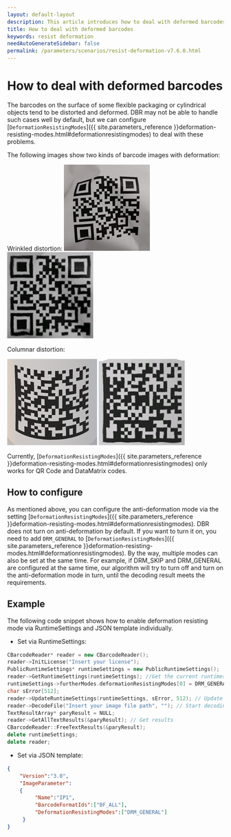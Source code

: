 ```yaml
---   
layout: default-layout
description: This article introduces how to deal with deformed barcodes
title: How to deal with deformed barcodes
keywords: resist deformation
needAutoGenerateSidebar: false
permalink: /parameters/scenarios/resist-deformation-v7.6.0.html
---
```


# How to deal with deformed barcodes

The barcodes on the surface of some flexible packaging or cylindrical objects tend to be distorted and deformed. DBR may not be able to handle such cases well by default, but we can configure [`DeformationResistingModes`]({{ site.parameters_reference }}deformation-resisting-modes.html#deformationresistingmodes) to deal with these problems. 

The following images show two kinds of barcode images with deformation:

Wrinkled distortion:
![Deformation sample image1][1]
![after deformation qr][3]

Columnar distortion:

![Deformation sample image2][2]
![Deformation sample image2][4]

Currently, [`DeformationResistingModes`]({{ site.parameters_reference }}deformation-resisting-modes.html#deformationresistingmodes) only works for QR Code and DataMatrix codes. 

## How to configure

As mentioned above, you can configure the anti-deformation mode via the setting [`DeformationResistingModes`]({{ site.parameters_reference }}deformation-resisting-modes.html#deformationresistingmodes). DBR does not turn on anti-deformation by default. If you want to turn it on, you need to add `DRM_GENERAL` to [`DeformationResistingModes`]({{ site.parameters_reference }}deformation-resisting-modes.html#deformationresistingmodes). By the way, multiple modes can also be set at the same time. For example, if DRM_SKIP and DRM_GENERAL are configured at the same time, our algorithm will try to turn off and turn on the anti-deformation mode in turn, until the decoding result meets the requirements.

## Example

The following code snippet shows how to enable deformation resisting mode via RuntimeSettings and JSON template individually.

- Set via RuntimeSettings:

```c++
CBarcodeReader* reader = new CBarcodeReader();  
reader->InitLicense("Insert your license");  
PublicRuntimeSettings* runtimeSettings = new PublicRuntimeSettings();  
reader->GetRuntimeSettings(runtimeSettings); //Get the current runtimesettings  
runtimeSettings->furtherModes.deformationResistingModes[0] = DRM_GENERAL; // Turn on anti-deformation
char sError[512];  
reader->UpdateRuntimeSettings(runtimeSettings, sError, 512); // Update the runtimesettings
reader->DecodeFile("Insert your image file path", ""); // Start decoding
TextResultArray* paryResult = NULL;  
reader->GetAllTextResults(&paryResult); // Get results
CBarcodeReader::FreeTextResults(&paryResult);  
delete runtimeSettings;  
delete reader;  
```

- Set via JSON template:
   
```Json
{    
    "Version":"3.0",    
    "ImageParameter":    
    {    
         "Name":"IP1",    
         "BarcodeFormatIds":["BF_ALL"],        
         "DeformationResistingModes":["DRM_GENERAL"]
     }    
}   
```

[1]:assets\resist-deformation\resist-deformation-sample1.jpg
[2]:assets\resist-deformation\resist-deformation-sample2.png
[3]:assets\resist-deformation\after-drm-qr.png
[4]:assets\resist-deformation\after-drm-dm.png
